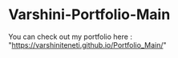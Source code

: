 # Varshini-Portfolio-Main
You can check out my portfolio here : "https://varshiniteneti.github.io/Portfolio_Main/"

